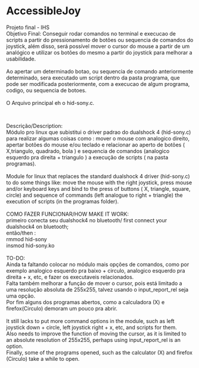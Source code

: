 # AccessibleJoy
Projeto final - IHS
<br />
Objetivo Final: Conseguir rodar comandos no terminal e execucao de scripts a partir do pressionamento de botões ou sequencia de comandos do joystick, 
além disso, será possível mover o cursor do mouse a partir de um analógico e utilizar os botões do mesmo a partir do joystick para melhorar a usabilidade.
<br />
<br />
Ao apertar um determinado botao, ou sequencia de comando anteriormente determinado, sera executado um script dentro da pasta programa, que pode ser modificada 
posteriormente, com a execucao de algum programa, codigo, ou sequencia de botoes.
<br />
<br />
O Arquivo principal eh o hid-sony.c.
<br />

<br />

Descrição/Description:
<br />
Módulo pro linux que subistitui o driver padrao do dualshock 4 (hid-sony.c) para realizar algumas coisas como : mover o mouse com analogico direito, apertar botões do mouse e/ou teclado e relacionar ao aperto de botões ( X,triangulo, quadrado, bola ) e sequencia de comandos (analogico esquerdo pra direita + triangulo ) a execução de scripts ( na pasta programas).
<br />
<br />
Module for linux that replaces the standard dualshock 4 driver (hid-sony.c) to do some things like: move the mouse with the right joystick, press mouse and/or keyboard keys and bind to the press of buttons ( X, triangle, square, circle) and sequence of commands (left analogue to right + triangle) the execution of scripts (in the programas folder).
<br />
<br />
COMO FAZER FUNCIONAR/HOW MAKE IT WORK:
<br />
primeiro conecta seu dualshock4 no bluetooth/ first connect your dualshock4 on bluetooth;
<br />
então/then :
<br />
rmmod hid-sony
<br />
insmod hid-sony.ko
<br />
<br />
TO-DO:
<br />
Ainda ta faltando colocar no módulo mais opções de comandos, como por exemplo analogico esquerdo pra baixo + circulo, analogico esquerdo pra direita + x, etc, e fazer os executaveis relacionados.
<br />
Falta também melhorar a função de mover o cursor, pois está limitado a uma resolução absoluta de 255x255, talvez usando o input_report_rel seja uma opção.
<br />
Por fim alguns dos programas abertos, como a calculadora (X) e firefox(Circulo) demoram um pouco pra abrir.
<br/>
<br />
It still lacks to put more command options in the module, such as left joystick down + circle, left joystick right + x, etc, and scripts for them.
<br />
Also needs to improve the function of moving the cursor, as it is limited to an absolute resolution of 255x255, perhaps using input_report_rel is an option.
<br />
Finally, some of the programs opened, such as the calculator (X) and firefox (Circulo) take a while to open.
